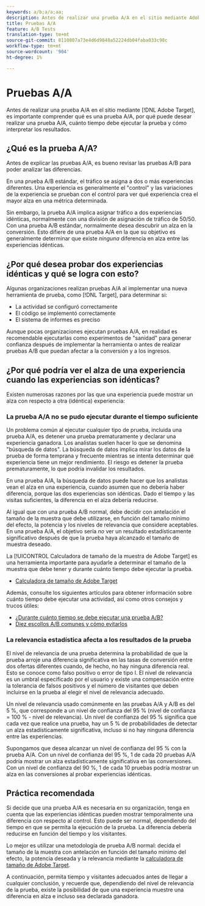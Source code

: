 ```yaml
---
keywords: a/b;a/a;aa;
description: Antes de realizar una prueba A/A en el sitio mediante Adobe Target, es importante comprender qué es una prueba A/A, por qué puede desear realizar una prueba A/A, cuánto tiempo debe ejecutar la prueba y cómo interpretar los resultados.
title: Pruebas A/A
feature: A/B Tests
translation-type: tm+mt
source-git-commit: 8110807a73e4d6d9848a52224db04faba033c98c
workflow-type: tm+mt
source-wordcount: '904'
ht-degree: 1%

---
```



# Pruebas A/A

Antes de realizar una prueba A/A en el sitio mediante [!DNL Adobe Target], es importante comprender qué es una prueba A/A, por qué puede desear realizar una prueba A/A, cuánto tiempo debe ejecutar la prueba y cómo interpretar los resultados.

## ¿Qué es la prueba A/A?

Antes de explicar las pruebas A/A, es bueno revisar las pruebas A/B para poder analizar las diferencias.

En una prueba A/B estándar, el tráfico se asigna a dos o más experiencias diferentes. Una experiencia es generalmente el &quot;control&quot; y las variaciones de la experiencia se prueban con el control para ver qué experiencia crea el mayor alza en una métrica determinada.

Sin embargo, la prueba A/A implica asignar tráfico a dos experiencias idénticas, normalmente con una división de asignación de tráfico de 50/50. Con una prueba A/B estándar, normalmente desea descubrir un alza en la conversión. Esto difiere de una prueba A/A en la que su objetivo es generalmente determinar que existe *ninguna* diferencia en alza entre las experiencias idénticas.

## ¿Por qué desea probar dos experiencias idénticas y qué se logra con esto?

Algunas organizaciones realizan pruebas A/A al implementar una nueva herramienta de prueba, como [!DNL Target], para determinar si:

* La actividad se configuró correctamente
* El código se implementó correctamente
* El sistema de informes es preciso

Aunque pocas organizaciones ejecutan pruebas A/A, en realidad es recomendable ejecutarlas como experimentos de &quot;sanidad&quot; para generar confianza después de implementar la herramienta o antes de realizar pruebas A/B que puedan afectar a la conversión y a los ingresos.

## ¿Por qué podría ver el alza de una experiencia cuando las experiencias son idénticas?

Existen numerosas razones por las que una experiencia puede mostrar un alza con respecto a otra (idéntica) experiencia:

### La prueba A/A no se pudo ejecutar durante el tiempo suficiente

Un problema común al ejecutar cualquier tipo de prueba, incluida una prueba A/A, es detener una prueba prematuramente y declarar una experiencia ganadora. Los analistas suelen hacer lo que se denomina &quot;búsqueda de datos&quot;. La búsqueda de datos implica mirar los datos de la prueba de forma temprana y frecuente mientras se intenta determinar qué experiencia tiene un mejor rendimiento. El riesgo es detener la prueba prematuramente, lo que podría invalidar los resultados.

En una prueba A/A, la búsqueda de datos puede hacer que los analistas vean el alza en una experiencia, cuando asumen que no debería haber diferencia, porque las dos experiencias son idénticas. Dado el tiempo y las visitas suficientes, la diferencia en el alza debería reducirse.

Al igual que con una prueba A/B normal, debe decidir con antelación el tamaño de la muestra que debe utilizarse, en función del tamaño mínimo del efecto, la potencia y los niveles de relevancia que considere aceptables. En una prueba A/A, el objetivo sería *no* ver un resultado estadísticamente significativo después de que la prueba haya alcanzado el tamaño de muestra deseado.

La [!UICONTROL Calculadora de tamaño de la muestra de Adobe Target] es una herramienta importante para ayudarle a determinar el tamaño de la muestra que debe tener y durante cuánto tiempo debe ejecutar la prueba.

* [Calculadora de tamaño de Adobe Target](/help/c-activities/t-test-ab/sample-size-determination.md#section_6B8725BD704C4AFE939EF2A6B6E834E6)

Además, consulte los siguientes artículos para obtener información sobre cuánto tiempo debe ejecutar una actividad, así como otros consejos y trucos útiles:

* [¿Durante cuánto tiempo se debe ejecutar una prueba A/B?](/help/c-activities/t-test-ab/sample-size-determination.md)
* [Diez escollos A/B comunes y cómo evitarlos](/help/c-activities/t-test-ab/common-ab-testing-pitfalls.md)

### La relevancia estadística afecta a los resultados de la prueba

El nivel de relevancia de una prueba determina la probabilidad de que la prueba arroje una diferencia significativa en las tasas de conversión entre dos ofertas diferentes cuando, de hecho, no hay ninguna diferencia real. Esto se conoce como falso positivo o error de tipo I. El nivel de relevancia es un umbral especificado por el usuario y existe una compensación entre la tolerancia de falsos positivos y el número de visitantes que deben incluirse en la prueba al elegir el nivel de relevancia adecuado.

Un nivel de relevancia usado comúnmente en las pruebas A/A y A/B es del 5 %, que corresponde a un nivel de confianza del 95 % (nivel de confianza = 100 % - nivel de relevancia). Un nivel de confianza del 95 % significa que cada vez que realice una prueba, hay un 5 % de probabilidades de detectar un alza estadísticamente significativa, incluso si no hay ninguna diferencia entre las experiencias.

Supongamos que desea alcanzar un nivel de confianza del 95 % con la prueba A/A. Con un nivel de confianza del 95 %, 1 de cada 20 pruebas A/A podría mostrar un alza estadísticamente significativa en las conversiones. Con un nivel de confianza del 90 %, 1 de cada 10 pruebas podría mostrar un alza en las conversiones al probar experiencias idénticas.

## Práctica recomendada

Si decide que una prueba A/A es necesaria en su organización, tenga en cuenta que las experiencias idénticas pueden mostrar temporalmente una diferencia con respecto al control. Esto puede ser normal, dependiendo del tiempo en que se permita la ejecución de la prueba. La diferencia debería reducirse en función del tiempo y los visitantes.

Lo mejor es utilizar una metodología de prueba A/B normal: decida el tamaño de la muestra con antelación en función del tamaño mínimo del efecto, la potencia deseada y la relevancia mediante la [calculadora de tamaño de Adobe Target](/help/c-activities/t-test-ab/sample-size-determination.md#section_6B8725BD704C4AFE939EF2A6B6E834E6).

A continuación, permita tiempo y visitantes adecuados antes de llegar a cualquier conclusión, y recuerde que, dependiendo del nivel de relevancia de la prueba, existe la posibilidad de que una experiencia muestre una diferencia en alza e incluso sea declarada ganadora.
